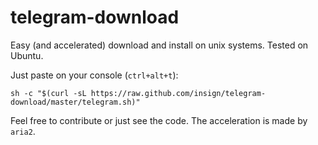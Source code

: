 # telegram-download
Easy (and accelerated) download and install on unix systems. Tested on Ubuntu.

Just paste on your console (`ctrl+alt+t`):

    sh -c "$(curl -sL https://raw.github.com/insign/telegram-download/master/telegram.sh)"
    
Feel free to contribute or just see the code.
The acceleration is made by `aria2`.
